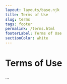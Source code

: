 ```yaml
---
layout: layouts/base.njk
title: Terms of Use
slug: terms
tags: footer
permalink: /terms.html
footerLabel: Terms of Use
sectionColor: white
---
```


# Terms of Use

&hellip;